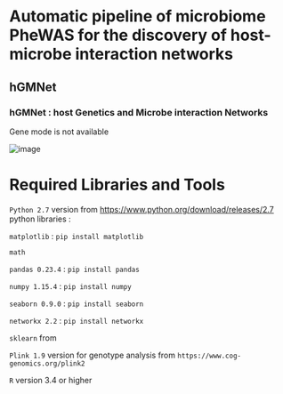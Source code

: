 # Automatic pipeline of microbiome PheWAS for the discovery of host-microbe interaction networks
## hGMNet
### hGMNet : host Genetics and Microbe interaction Networks 
 

 
 Gene mode is not available 
 
 
![image](https://user-images.githubusercontent.com/51352117/64011740-48791980-cb57-11e9-948e-c08a5d87487b.png)


# Required Libraries and Tools

`Python 2.7` version from https://www.python.org/download/releases/2.7
python libraries : 

 `matplotlib`  :  `pip install matplotlib`
 
 `math`
 
 `pandas 0.23.4`  :  `pip install pandas` 
 
 `numpy 1.15.4`  :  `pip install numpy`
 
 `seaborn 0.9.0` :  `pip install seaborn`
 
 `networkx 2.2`  :  `pip install networkx`
 
 `sklearn` from  

`Plink 1.9` version for genotype analysis from `https://www.cog-genomics.org/plink2`


`R` version 3.4 or higher 
